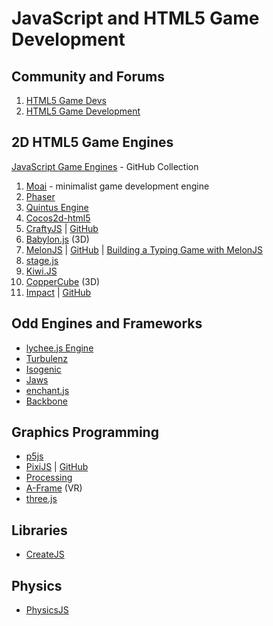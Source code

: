 # JavaScript and HTML5 Game Development

## Community and Forums

1. [HTML5 Game Devs](http://www.html5gamedevs.com/)
2. [HTML5 Game Development](https://html5gamedevelopment.com/)

## 2D HTML5 Game Engines

[JavaScript Game Engines](https://github.com/collections/javascript-game-engines) - GitHub Collection

1. [Moai](https://moaiwebsite.github.io/) - minimalist game development engine
2. [Phaser](https://phaser.io/)
3. [Quintus Engine](https://github.com/cykod/Quintus)
4. [Cocos2d-html5](https://github.com/cocos2d/cocos2d-html5)
5. [CraftyJS](http://craftyjs.com/) | [GitHub](https://github.com/craftyjs/Crafty)
6. [Babylon.js](https://www.babylonjs.com/) (3D)
7. [MelonJS](http://www.melonjs.org/) | [GitHub](https://github.com/melonjs/melonJS) | [Building a Typing Game with MelonJS](https://blog.bitsrc.io/writing-a-typing-game-with-melonjs-ef0dd42f37bf)
8. [stage.js](http://piqnt.com/stage.js/)
9. [Kiwi.JS](http://www.kiwijs.org/)
10. [CopperCube](https://www.ambiera.com/coppercube/) (3D)
11. [Impact](https://impactjs.com/) | [GitHub](https://github.com/phoboslab/impact)

## Odd Engines and Frameworks

+ [lychee.js Engine](https://lychee.js.org/index.html)
+ [Turbulenz](http://biz.turbulenz.com/)
+ [Isogenic](https://github.com/Irrelon/ige)
+ [Jaws](https://github.com/ippa/jaws)
+ [enchant.js](https://github.com/wise9/enchant.js)
+ [Backbone](https://github.com/martindrapeau/backbone-game-engine)

## Graphics Programming

+ [p5js](https://p5js.org/)
+ [PixiJS](https://www.pixijs.com/) | [GitHub](https://github.com/pixijs/pixi.js)
+ [Processing](https://processing.org/)
+ [A-Frame](https://aframe.io/) (VR)
+ [three.js](https://threejs.org/)

## Libraries

+ [CreateJS](https://createjs.com/)

## Physics

+ [PhysicsJS](http://wellcaffeinated.net/PhysicsJS/)
